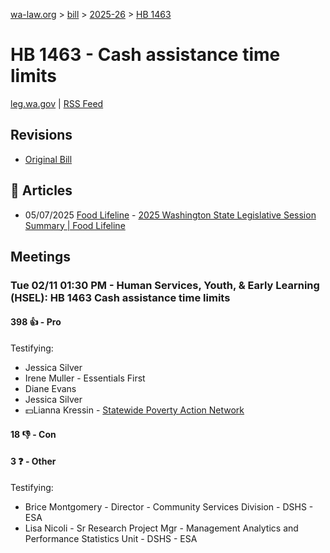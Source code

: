 [wa-law.org](/) > [bill](/bill/) > [2025-26](/bill/2025-26/) > [HB 1463](/bill/2025-26/hb/1463/)

# HB 1463 - Cash assistance time limits
[leg.wa.gov](https://app.leg.wa.gov/billsummary?BillNumber=1463&Year=2025&Initiative=false) | [RSS Feed](./rss.xml)

## Revisions
* [Original Bill](1/)

## 📰 Articles
* 05/07/2025 [Food Lifeline](/org/food_lifeline/) - [2025 Washington State Legislative Session Summary | Food Lifeline](https://foodlifeline.org/article/2025-washington-state-legislative-session-summary#:~:text=HB%201463)

## Meetings
### Tue 02/11 01:30 PM - Human Services, Youth, & Early Learning (HSEL): HB 1463 Cash assistance time limits
#### 398 👍 - Pro
Testifying:
* Jessica Silver
* Irene Muller - Essentials First
* Diane Evans
* Jessica Silver
* 💵Lianna Kressin - [Statewide Poverty Action Network](/org/statewide_poverty_action_network/)

#### 18 👎 - Con

#### 3 ❓ - Other
Testifying:
* Brice Montgomery - Director - Community Services Division - DSHS - ESA
* Lisa Nicoli - Sr Research Project Mgr - Management Analytics and Performance Statistics Unit - DSHS - ESA
